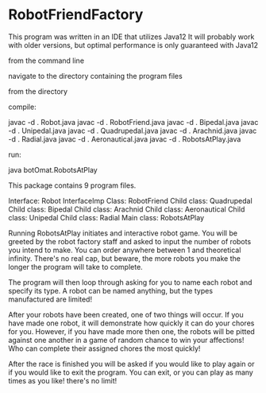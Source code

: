 # RobotFriendFactory

This program was written in an IDE that utilizes Java12
It will probably work with older versions,
but optimal performance is only guaranteed with Java12


from the command line

navigate to the directory containing the program files

from the directory

compile:

javac -d . Robot.java
javac -d . RobotFriend.java
javac -d . Bipedal.java
javac -d . Unipedal.java
javac -d . Quadrupedal.java
javac -d . Arachnid.java
javac -d . Radial.java
javac -d . Aeronautical.java
javac -d . RobotsAtPlay.java

run: 

java botOmat.RobotsAtPlay


This package contains 9 program files. 

Interface: Robot
InterfaceImp Class: RobotFriend
Child class: Quadrupedal
Child class: Bipedal
Child class: Arachnid
Child class: Aeronautical
Child class: Unipedal
Child class: Radial
Main class: RobotsAtPlay



Running RobotsAtPlay initiates and interactive robot game.
You will be greeted by the robot factory staff and asked to input the number of robots you intend to make. 
You can order anywhere between 1 and theoretical infinity. 
There's no real cap, but beware, the more robots you make the longer the program will take to complete. 

The program will then loop through asking for you to name each robot and specify its type. 
A robot can be named anything, but the types manufactured are limited!
 
After your robots have been created, one of two things will occur.
If you have made one robot, it will demonstrate how quickly it can do your chores for you. 
However, if you have made more then one, the robots will be pitted against one another in a game of 
random chance to win your affections! Who can complete their assigned chores the most quickly!

After the race is finished you will be asked if you would like to play again or if you would like to exit the program. 
You can exit, or you can play as many times as you like! there's no limit! 
